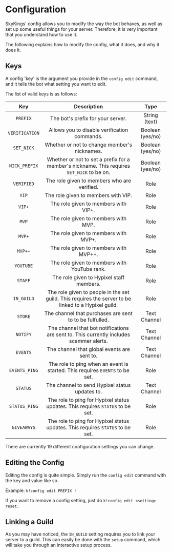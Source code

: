 # Configuration

SkyKings' config allows you to modify the way the bot behaves, as well as set up some useful things for your server. 
Therefore, it is very important that you understand how to use it.

The following explains how to modify the config, what it does, and why it does it.

## Keys

A config 'key' is the argument you provide in the `config edit` command, and it tells the bot what setting you want to edit.

The list of valid keys is as follows:

| Key | Description | Type |
|:---:|:-----------:|:----:|
| `PREFIX` | The bot's prefix for your server. | String (text) | 
| `VERIFICATION` | Allows you to disable verification commands. | Boolean (yes/no) |
| `SET_NICK` | Whether or not to change member's nicknames. | Boolean (yes/no) |
| `NICK_PREFIX` | Whether or not to set a prefix for a member's nickname. This requires `SET_NICK` to be on. | Boolean (yes/no) |
| `VERIFIED` | The role given to members who are verified. | Role |
| `VIP` | The role given to members with VIP. | Role |
| `VIP+` | The role given to members with VIP+. | Role |
| `MVP` | The role given to members with MVP. | Role |
| `MVP+` | The role given to members with MVP+. | Role |
| `MVP++` | The role given to members with MVP++. | Role |
| `YOUTUBE` | The role given to members with YouTube rank. | Role |
| `STAFF` | The role given to Hypixel staff members. | Role |
| `IN_GUILD` | The role given to people in the set guild. This requires the server to be linked to a Hypixel guild. | Role |
| `STORE` | The channel that purchases are sent to to be fulfulled. | Text Channel |
| `NOTIFY` | The channel that bot notifications are sent to. This currently includes scammer alerts. | Text Channel |
| `EVENTS` | The channel that global events are sent to. | Text Channel |
| `EVENTS_PING` | The role to ping when an event is started. This requires `EVENTS` to be set. | Role |
| `STATUS` | The channel to send Hypixel status updates to. | Text Channel |
| `STATUS_PING` | The role to ping for Hypixel status updates. This requires `STATUS` to be set. | Role |
| `GIVEAWAYS` | The role to ping for Hypixel status updates. This requires `STATUS` to be set. | Role |

There are currently 19 different configuration settings you can change.

## Editing the Config

Editing the config is quite simple. Simply run the `config edit` command with the key and value like so.

Example: `k!config edit PREFIX !`

If you want to remove a config setting, just do `k!config edit <setting> reset`.

## Linking a Guild

As you may have noticed, the `IN_GUILD` setting requires you to link your server to a guild. This can easily be done with the `setup` command, which will take you through an interactive setup process.
